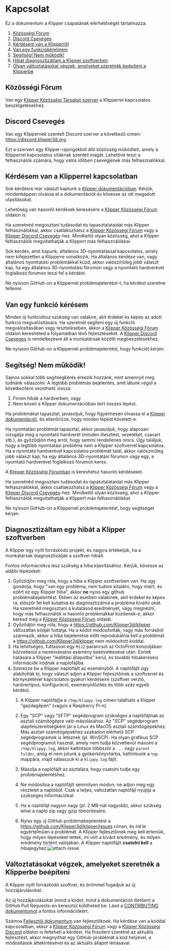 # Kapcsolat

Ez a dokumentum a Klipper csapatának elérhetőségét tartalmazza.

1. [Közösségi Fórum](#kozossegi-forum)
1. [Discord Csevegés](#discord-cseveges)
1. [Kérdésem van a Klipperről](#kerdesem-van-a-klipperrol)
1. [Van egy funkciókérelmem](#van-egy-funkciokerelmem)
1. [Segítség! Nem működik!](#segitseg-nem-mukodik)
1. [Hibát diagnosztizáltam a Klipper szoftverben](#hibat-diagnosztizaltam-a-klipper-szoftverben)
1. [Olyan változtatásokat végzek, amelyeket szeretnék beépíteni a Klipperbe](#olyan-valtoztatasokat-vegzek-amelyeket-szeretnek-beepiteni-a-klipperbe)

## Közösségi Fórum

Van egy [Klipper Közösségi Társalgó szerver](https://community.klipper3d.org) a Klipperrel kapcsolatos beszélgetésekhez.

## Discord Csevegés

Van egy Klippernek szentelt Discord szerver a következő címen: <https://discord.klipper3d.org>.

Ezt a szervert egy Klipper-rajongókból álló közösség működteti, amely a Klipperrel kapcsolatos vitáknak szenteli magát. Lehetővé teszi a felhasználók számára, hogy valós időben csevegjenek más felhasználókkal.

## Kérdésem van a Klipperrel kapcsolatban

Sok kérdésre már választ kaptunk a [Klipper dokumentációban](Overview.md). Kérjük, mindenképpen olvassa el a dokumentációt és kövesse az ott megadott utasításokat.

Lehetőség van hasonló kérdések keresésére a [Klipper Közösségi Fórum](#klipper-kozossegi-forum) oldalon is.

Ha szeretnéd megosztani tudásodat és tapasztalataidat más Klipper felhasználókkal, akkor csatlakozhatsz a [Klipper Közösségi Fórum](#klipper-kozossegi-forum) vagy a [Klipper Discord Csevegés](#Klipper-discord-cseveges)-hez. Mindkettő olyan közösség, ahol a Klipper felhasználók megvitathatják a Klippert más felhasználókkal.

Sok kérdés, amit kapunk, általános 3D-nyomtatással kapcsolatos, amely nem kifejezetten a Klipperre vonatkozik. Ha általános kérdése van, vagy általános nyomtatási problémákkal küzd, akkor valószínűleg jobb választ kap, ha egy általános 3D-nyomtatási fórumon vagy a nyomtató hardverével foglalkozó fórumon teszi fel a kérdést.

Ne nyisson GitHub-on a Klippernél problémajelentést-t, ha kérdést szeretne feltenni.

## Van egy funkció kérésem

Minden új funkcióhoz szükség van valakire, akit érdekel és képes az adott funkció megvalósítására. Ha szeretnél segíteni egy új funkció megvalósításában vagy tesztelésében, akkor a [Klipper Közösségi Fórum](#klipper-kozossegi-forum) oldalon keresheted a folyamatban lévő fejlesztéseket. A [Klipper Discord Cseveges](#klipper-discord-cseveges) is rendelkezésre áll a munkatársak közötti megbeszélésekhez.

Ne nyisson GitHub-on a Klippernél problémajelentést, hogy funkciót kérjen.

## Segítség! Nem működik!

Sajnos sokkal több segítségkérés érkezik hozzánk, mint amennyit meg tudnánk válaszolni. A legtöbb problémás bejelentés, amit látunk végül a következőkre vezethető vissza:

1. Finom hibák a hardverben, vagy
1. Nem követi a Klipper dokumentációban leírt összes lépést.

Ha problémákat tapasztal, javasoljuk, hogy figyelmesen olvassa el a [Klipper dokumentációt](Overview.md), és ellenőrizze, hogy minden lépést követett-e.

Ha nyomtatási problémát tapasztal, akkor javasoljuk, hogy alaposan vizsgálja meg a nyomtató hardverét (minden illesztést, vezetéket, csavart stb.), és győződjön meg arról, hogy semmi rendellenes nincs. Úgy találjuk, hogy a legtöbb nyomtatási probléma nem a Klipper szoftverrel kapcsolatos. Ha a nyomtató hardverével kapcsolatos problémát talál, akkor valószínűleg jobb választ kap, ha egy általános 3D-nyomtatási fórumon vagy egy, a nyomtató hardverével foglalkozó fórumon keres.

A [Klipper Közösségi Fórumban](#klipper-kozossegi-forum) is kereshetsz hasonló kérdéseket.

Ha szeretnéd megosztani tudásodat és tapasztalataidat más Klipper felhasználókkal, akkor csatlakozhatsz a [Klipper Közösségi Fórum](#klipper-kozossegi-forum) vagy a [Klipper Discord Csevegés](#Klipper-discord-cseveges)-hez. Mindkettő olyan közösség, ahol a Klipper felhasználók megvitathatják a Klippert más felhasználókkal.

Ne nyisson GitHub-on a Klippernél problémajelentést, hogy segítséget kérjen.

## Diagnosztizáltam egy hibát a Klipper szoftverben

A Klipper egy nyílt forráskódú projekt, és nagyra értékeljük, ha a munkatársak diagnosztizálják a szoftver hibáit.

Fontos információkra lesz szükség a hiba kijavításához. Kérjük, kövesse az alábbi lépéseket:

1. Győződjön meg róla, hogy a hiba a Klipper szoftverben van. Ha úgy gondolja, hogy "van egy probléma, nem tudom kitalálni, hogy miért, és ezért ez egy Klipper hiba", akkor **ne** nyiss egy github problémabejelentést. Ebben az esetben valakinek, akit érdekel és képes rá, először fel kell kutatnia és diagnosztizálnia a probléma kiváltó okát. Ha szeretnéd megosztani a kutatásod eredményét, vagy megnézni, hogy más felhasználók is hasonló problémákkal küzdenek-e, akkor keresd meg a [Klipper Közösségi Fórum](#klipper-kozossegi-forum) oldalát.
1. Győződjön meg róla, hogy a <https://github.com/Klipper3d/klipper> változatlan kódját futtatja. Ha a kódot módosították, vagy más forrásból származik, akkor a hiba bejelentése előtt reprodukálnia kell a problémát a <https://github.com/Klipper3d/klipper> nem módosított kóddal.
1. Ha lehetséges, futtasson egy `M112` parancsot az OctoPrint konzoljában közvetlenül a nemkívánatos esemény bekövetkezése után. Ennek hatására a Klipper "leállítási állapotba" kerül, és további hibakeresési információk íródnak a naplófájlba.
1. Szerezze be a Klipper naplófájlt az eseményből. A naplófájlt úgy alakították ki, hogy választ adjon a Klipper fejlesztőinek a szoftverrel és környezetével kapcsolatos gyakori kérdéseire (szoftver verzió, hardvertípus, konfiguráció, eseményidőzítés és több száz egyéb kérdés).
   1. A Klipper naplófájlja a `/tmp/klippy.log` címen található a Klipper "gazdagépen" (vagyis a Raspberry Pi-n).
   1. Egy "SCP" vagy "SFTP" segédprogram szükséges a naplófájlnak az asztali számítógépre való másolásához. Az "SCP" segédprogram alapfelszereltségként jár a Linux és MacOS asztali számítógépekhez. Más asztali számítógépekhez szabadon elérhető SCP segédprogramok is léteznek (pl. WinSCP). Ha olyan grafikus SCP segédprogramot használ, amely nem tudja közvetlenül másolni a `/tmp/klippy.log`, akkor kattintson többször a `...` vagy `parent folder`, amíg el nem jutunk a gyökérkönyvtárba, kattintsunk a `tmp` mappára, majd válasszuk ki a `klippy.log` fájlt.
   1. Másolja a naplófájlt az asztalára, hogy csatolni tudja egy problémajelentéshez.
   1. Ne módosítsa a naplófájlt semmilyen módon; ne adjon meg egy részletet a naplóból. Csak a teljes, változatlan naplófájl nyújtja a szükséges információkat.
   1. Ha a naplófájl nagyon nagy (pl. 2 MB-nál nagyobb), akkor szükség lehet a napló zip vagy gzip tömörítésére.

   1. Nyiss egy új GitHub problémabejelentést a <https://github.com/Klipper3d/klipper/issues> címen, és írd le egyértelműen a problémát. A Klipper fejlesztőinek meg kell érteniük, hogy milyen lépéseket tettek, mi volt a kívánt eredmény, és milyen eredmény történt valójában. A Klipper naplófájlt **csatolni kell** a hibajegyhez:![attach-issue](img/attach-issue.png)

## Változtatásokat végzek, amelyeket szeretnék a Klipperbe beépíteni

A Klipper nyílt forráskódú szoftver, és örömmel fogadjuk az új hozzájárulásokat.

Az új hozzájárulásokat (mind a kódot, mind a dokumentációt illetően) a GitHub Pull Requests-en keresztül küldheted be. Lásd a [CONTRIBUTING dokumentumot](CONTRIBUTING.md) a fontos információkért.

Számos [Fejlesztői dokumentum](Overview.md#developer-documentation) van fejlesztőknek. Ha kérdése van a kóddal kapcsolatban, akkor a [Klipper Közösségi Fórum](#klipper-kozossegi-forum) vagy a [Klipper Közösségi Discord](#klipper-kozossegi-discord) oldalon is felteheti a kérdést. Ha frissíteni szeretné az aktuális fejlesztést, akkor megnyithat egy GitHub-problémát a kód helyével, a módosítások áttekintésével és az aktuális állapot leírásával.

